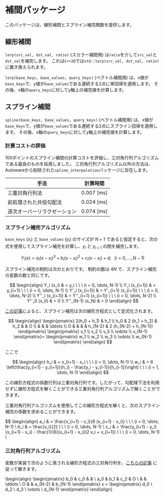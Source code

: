 # 補間パッケージ

このパッケージは、線形補間とスプライン補完関数を提供します。

## 線形補間

`lerp(src_val, dst_val, ratio)` (スカラー補間用) は`ratio`を介して`src_val`と`dst_val`を補完します。
これは`C++20`では`std::lerp(src_val, dst_val, ratio)`に置き換えられます。

`lerp(base_keys, base_values, query_keys)` (ベクトル補間用) は、x値が`base_keys`で、y値が`base_values`である連続する2点に単回帰を適用します。
その後、x軸の`query_keys`に対してy軸上の補完値を計算します。

## スプライン補間

`spline(base_keys, base_values, query_keys)` (ベクトル補間用) は、x値が`base_keys`で、y値が`base_values`である連続する2点にスプライン回帰を適用します。
その後、x軸の`query_keys`に対してy軸上の補完値を計算します。

### 計算コストの評価

100ポイントのスプライン補間の計算コストを評価し、三対角行列アルゴリズムである最良のものを採用しました。
三対角行列アルゴリズム以外の方法は、Autowareから削除された`spline_interpolation`パッケージに存在します。

| 手法                            | 計算時間 |
| --------------------------------- | ---------------- |
| 三重対角行列法      | 0.007 [ms]       |
| 前処理された共役勾配法 | 0.024 [ms]       |
| 逐次オーバーリラクゼーション        | 0.074 [ms]       |

### スプライン補完アルゴリズム

`base_keys` ($x_i$) と `base_values` ($y_i$) のサイズが $N + 1$ であると仮定すると、次の式を使用してスプライン補完を計算し、$y_i$ と $y_{i+1}$ の間を補完します。

$$
Y_i(x) = a_i (x - x_i)^3 + b_i (x - x_i)^2 + c_i (x - x_i) + d_i \ \ \ (i = 0, \dots, N-1)
$$

スプライン補完の制約は次のとおりです。
制約の数は $4N$ で、スプライン補完の変数の数と同じです。

$$
\begin{align}
Y_i (x_i) & = y_i \ \ \ (i = 0, \dots, N-1) \\
Y_i (x_{i+1}) & = y_{i+1} \ \ \ (i = 0, \dots, N-1) \\
Y'_i (x_{i+1}) & = Y'_{i+1} (x_{i+1}) \ \ \ (i = 0, \dots, N-2) \\
Y''_i (x_{i+1}) & = Y''_{i+1} (x_{i+1}) \ \ \ (i = 0, \dots, N-2) \\
Y''_0 (x_0) & = 0 \\
Y''_{N-1} (x_N) & = 0
\end{align}
$$

[この記事](https://www.mk-mode.com/rails/docs/INTERPOLATION_SPLINE.pdf)によると、スプライン補完は次の線形方程式として定式化されます。

$$
\begin{align}
 \begin{pmatrix}
    2(h_0 + h_1) & h_1 \\
    h_0 & 2 (h_1 + h_2) & h_2 & & O \\
        &     &     & \ddots \\
    O &     &     &       & h_{N-2} & 2 (h_{N-2} + h_{N-1})
 \end{pmatrix}
 \begin{pmatrix}
    v_1 \\ v_2 \\ v_3 \\ \vdots \\ v_{N-1}
 \end{pmatrix}=
 \begin{pmatrix}
    w_1 \\ w_2 \\ w_3 \\ \vdots \\ w_{N-1}
 \end{pmatrix}
\end{align}
$$

ここで

$$
\begin{align}
h_i & = x_{i+1} - x_i \ \ \ (i = 0, \dots, N-1) \\
w_i & = 6 \left(\frac{y_{i+1} - y_{i+1}}{h_i} - \frac{y_i - y_{i-1}}{h_{i-1}}\right) \ \ \ (i = 1, \dots, N-1)
\end{align}
$$

この線形方程式の係数行列は三重対角行列です。したがって、勾配降下法を利用せずに線形方程式を解くことができる三重対角行列アルゴリズムで解くことができます。

三重対角行列アルゴリズムを使用してこの線形方程式を解くと、次のスプライン補完の係数を求めることができます。

$$
\begin{align}
a_i & = \frac{v_{i+1} - v_i}{6 (x_{i+1} - x_i)} \ \ \ (i = 0, \dots, N-1) \\
b_i & = \frac{v_i}{2} \ \ \ (i = 0, \dots, N-1) \\
c_i & = \frac{y_{i+1} - y_i}{x_{i+1} - x_i} - \frac{1}{6}(x_{i+1} - x_i)(2 v_i + v_{i+1}) \ \ \ (i = 0, \dots, N-1) \\

### 三対角行列アルゴリズム

変数が実装で次のように表される線形方程式の三対角行列を、[こちらの記事](https://www.iist.ac.in/sites/default/files/people/tdma.pdf) に従って解きます。

\begin{align}
 \begin{pmatrix}
    b_0 & c_0 &     & \\
    a_0 & b_1 & c_2 & O \\
        &     & \ddots \\
    O &     & a_{N-2} &  b_{N-1}
 \end{pmatrix}
x =
\begin{pmatrix}
    d_0 \\ d_2 \\ d_3 \\ \vdots \\ d_{N-1}
 \end{pmatrix}
\end{align}

